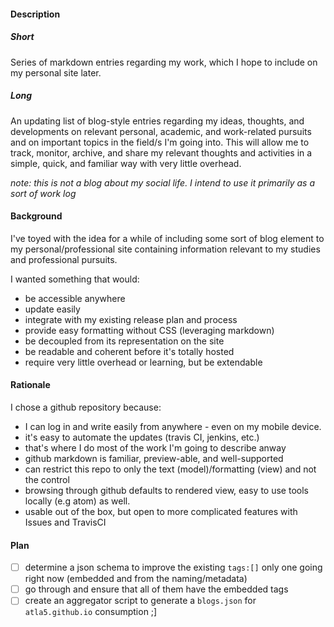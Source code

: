 
#### Description ####

##### Short #####
Series of markdown entries regarding my work, which I hope to include on my 
 personal site later.

##### Long #####
An updating list of blog-style entries regarding my ideas, thoughts, and developments
 on relevant personal, academic, and work-related pursuits and on important topics in 
 the field/s I'm going into. This will allow me to track, monitor, archive, and share 
 my relevant thoughts and activities in a simple, quick, and familiar way with very 
 little overhead.
 
_note: this is not a blog about my social life. I intend to use it primarily as a sort
 of work log_

#### Background ####
I've toyed with the idea for a while of including some sort of blog element to my 
  personal/professional site containing information relevant to my studies and 
  professional pursuits.
  
I wanted something that would:
- be accessible anywhere
- update easily 
- integrate with my existing release plan and process
- provide easy formatting without CSS (leveraging markdown)
- be decoupled from its representation on the site
- be readable and coherent before it's totally hosted
- require very little overhead or learning, but be extendable

#### Rationale ####
I chose a github repository because:
- I can log in and write easily from anywhere - even on my mobile device.
- it's easy to automate the updates (travis CI, jenkins, etc.)
- that's where I do most of the work I'm going to describe anway
- github markdown is familiar, preview-able, and well-supported
- can restrict this repo to only the text (model)/formatting (view) and not the control
- browsing through github defaults to rendered view, easy to use tools locally (e.g atom) as well.
- usable out of the box, but open to more complicated features with Issues and TravisCI

#### Plan ####
- [ ] determine a json schema to improve the existing `tags:[]` only one going right now (embedded and from the naming/metadata)
- [ ] go through and ensure that all of them have the embedded tags
- [ ] create an aggregator script to generate a `blogs.json` for `atla5.github.io` consumption ;]
